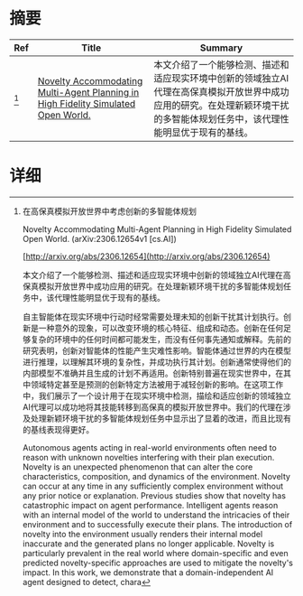 # 摘要

| Ref | Title | Summary |
| --- | --- | --- |
| [^1] | [Novelty Accommodating Multi-Agent Planning in High Fidelity Simulated Open World.](http://arxiv.org/abs/2306.12654) | 本文介绍了一个能够检测、描述和适应现实环境中创新的领域独立AI代理在高保真模拟开放世界中成功应用的研究。在处理新颖环境干扰的多智能体规划任务中，该代理性能明显优于现有的基线。 |

# 详细

[^1]: 在高保真模拟开放世界中考虑创新的多智能体规划

    Novelty Accommodating Multi-Agent Planning in High Fidelity Simulated Open World. (arXiv:2306.12654v1 [cs.AI])

    [http://arxiv.org/abs/2306.12654](http://arxiv.org/abs/2306.12654)

    本文介绍了一个能够检测、描述和适应现实环境中创新的领域独立AI代理在高保真模拟开放世界中成功应用的研究。在处理新颖环境干扰的多智能体规划任务中，该代理性能明显优于现有的基线。

    

    自主智能体在现实环境中行动时经常需要处理未知的创新干扰其计划执行。创新是一种意外的现象，可以改变环境的核心特征、组成和动态。创新在任何足够复杂的环境中的任何时间都可能发生，而没有任何事先通知或解释。先前的研究表明，创新对智能体的性能产生灾难性影响。智能体通过世界的内在模型进行推理，以理解其环境的复杂性，并成功执行其计划。创新通常使得他们的内部模型不准确并且生成的计划不再适用。创新特别普遍在现实世界中，在其中领域特定甚至是预测的创新特定方法被用于减轻创新的影响。在这项工作中，我们展示了一个设计用于在现实环境中检测，描绘和适应创新的领域独立AI代理可以成功地将其技能转移到高保真的模拟开放世界中。我们的代理在涉及处理新颖环境干扰的多智能体规划任务中显示出了显着的改进，而且比现有的基线表现得更好。

    Autonomous agents acting in real-world environments often need to reason with unknown novelties interfering with their plan execution. Novelty is an unexpected phenomenon that can alter the core characteristics, composition, and dynamics of the environment. Novelty can occur at any time in any sufficiently complex environment without any prior notice or explanation. Previous studies show that novelty has catastrophic impact on agent performance. Intelligent agents reason with an internal model of the world to understand the intricacies of their environment and to successfully execute their plans. The introduction of novelty into the environment usually renders their internal model inaccurate and the generated plans no longer applicable. Novelty is particularly prevalent in the real world where domain-specific and even predicted novelty-specific approaches are used to mitigate the novelty's impact. In this work, we demonstrate that a domain-independent AI agent designed to detect, chara
    

